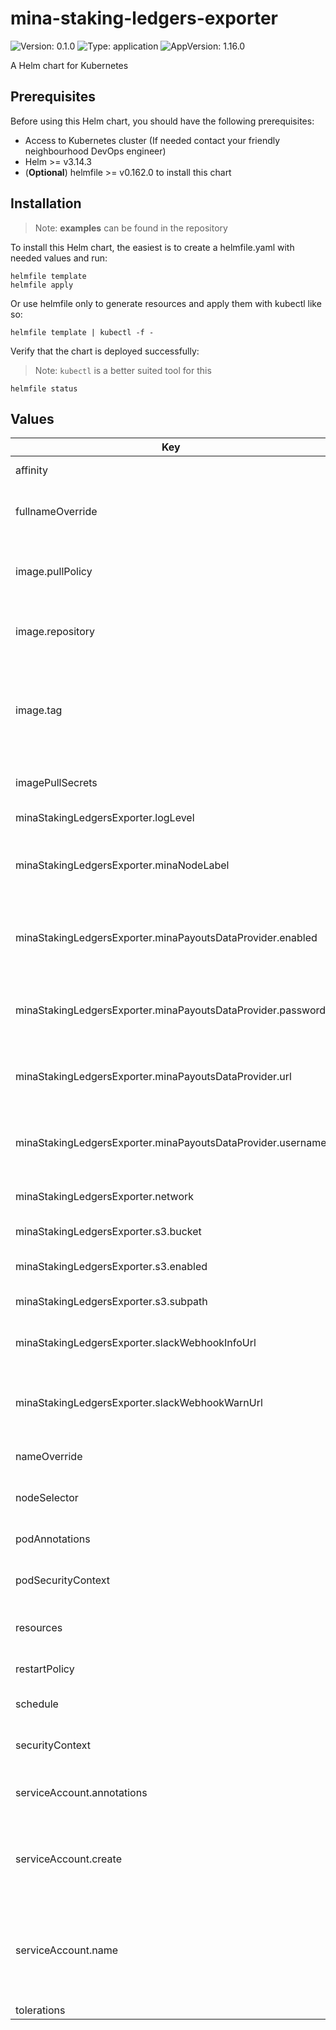 # mina-staking-ledgers-exporter

![Version: 0.1.0](https://img.shields.io/badge/Version-0.1.0-informational?style=flat-square) ![Type: application](https://img.shields.io/badge/Type-application-informational?style=flat-square) ![AppVersion: 1.16.0](https://img.shields.io/badge/AppVersion-1.16.0-informational?style=flat-square)

A Helm chart for Kubernetes

## Prerequisites

Before using this Helm chart, you should have the following prerequisites:

- Access to Kubernetes cluster (If needed contact your friendly neighbourhood DevOps engineer)
- Helm >= v3.14.3
- (**Optional**) helmfile >= v0.162.0 to install this chart

## Installation

> Note: **examples** can be found in the repository

To install this Helm chart, the easiest is to create a helmfile.yaml with needed values and run:

```
helmfile template
helmfile apply
```

Or use helmfile only to generate resources and apply them with kubectl like so:

```
helmfile template | kubectl -f -
```

Verify that the chart is deployed successfully:

> Note: `kubectl` is a better suited tool for this

```
helmfile status
```

## Values

| Key | Type | Default | Description |
|-----|------|---------|-------------|
| affinity | object | `{}` | Affinity rules |
| fullnameOverride | string | `""` | The full release name override |
| image.pullPolicy | string | `"IfNotPresent"` | The pullPolicy used when pulling the image |
| image.repository | string | `"673156464838.dkr.ecr.us-west-2.amazonaws.com/github-actions-runner"` | The repository of the image |
| image.tag | string | `"default-2024.03"` | The tag of the image. Overrides the image tag whose default is the chart appVersion. |
| imagePullSecrets | list | `[]` | The secrets used to pull the image |
| minaStakingLedgersExporter.logLevel | string | `"info"` | The log level |
| minaStakingLedgersExporter.minaNodeLabel | string | `nil` | The Mina node label used to query the ledger |
| minaStakingLedgersExporter.minaPayoutsDataProvider.enabled | bool | `true` | Enable upload to Mina payouts data provider |
| minaStakingLedgersExporter.minaPayoutsDataProvider.password | string | `nil` | The Mina payouts data provider password |
| minaStakingLedgersExporter.minaPayoutsDataProvider.url | string | `nil` | The Mina payouts data provider URL |
| minaStakingLedgersExporter.minaPayoutsDataProvider.username | string | `nil` | The Mina payouts data provider username |
| minaStakingLedgersExporter.network | string | `nil` | The network (mainnet | devnet) |
| minaStakingLedgersExporter.s3.bucket | string | `nil` | The S3 bucket |
| minaStakingLedgersExporter.s3.enabled | bool | `true` | Enable upload to S3 |
| minaStakingLedgersExporter.s3.subpath | string | `nil` | The S3 subpath |
| minaStakingLedgersExporter.slackWebhookInfoUrl | string | `nil` | The Slack webhook URL for info messages |
| minaStakingLedgersExporter.slackWebhookWarnUrl | string | `nil` | The Slack webhook URL for warn messages |
| nameOverride | string | `""` | The release name override |
| nodeSelector | object | `{}` | Node selector labels |
| podAnnotations | object | `{}` | Annotations to add to the pods |
| podSecurityContext | object | `{}` | The Pod Security Context |
| resources | object | `{}` | Resource limitations for the pods |
| restartPolicy | string | `"Never"` | The restart policy |
| schedule | string | `"0 0 * * *"` | The cronjob schedule |
| securityContext | object | `{}` | The Security Context |
| serviceAccount.annotations | object | `{}` | Annotations to add to the service account |
| serviceAccount.create | bool | `true` | Specifies whether a service account should be created |
| serviceAccount.name | string | `""` | If not set and create is true, a name is generated using the fullname template |
| tolerations | list | `[]` | Tolerations |

